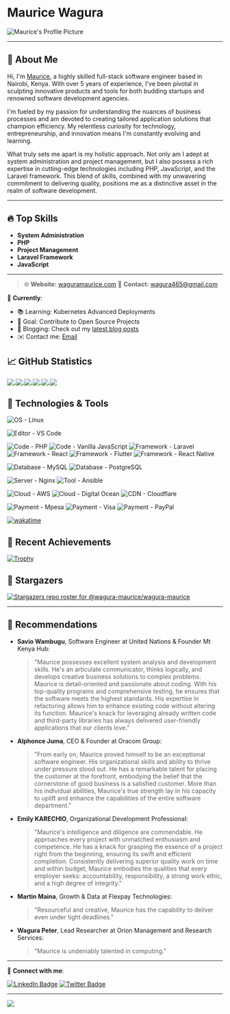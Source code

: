<!-- **wagura-maurice/wagura-maurice** README -->

# Maurice Wagura

![Maurice's Profile Picture](https://www.gravatar.com/avatar/be2d95a1ec62317ee0f412f65a8a3b59)

---

## 🚀 About Me

Hi, I'm [Maurice](https://waguramaurice.com/), a highly skilled full-stack software engineer based in Nairobi, Kenya. With over 5 years of experience, I've been pivotal in sculpting innovative products and tools for both budding startups and renowned software development agencies.

I'm fueled by my passion for understanding the nuances of business processes and am devoted to creating tailored application solutions that champion efficiency. My relentless curiosity for technology, entrepreneurship, and innovation means I'm constantly evolving and learning.

What truly sets me apart is my holistic approach. Not only am I adept at system administration and project management, but I also possess a rich expertise in cutting-edge technologies including PHP, JavaScript, and the Laravel framework. This blend of skills, combined with my unwavering commitment to delivering quality, positions me as a distinctive asset in the realm of software development.

---

## 🔥 Top Skills

- **System Administration**
- **PHP**
- **Project Management**
- **Laravel Framework**
- **JavaScript**

---

> 🌐 **Website:** [waguramaurice.com](https://waguramaurice.com/)
> 📧 **Contact:** wagura465@gmail.com


📍 **Currently**:
- 📚 Learning: Kubernetes Advanced Deployments
- 🎯 Goal: Contribute to Open Source Projects
- 📝 Blogging: Check out my [latest blog posts](#)
- ✉️ Contact me: [Email](mailto:wagura465@gmail.com)

## &#x1f4c8; GitHub Statistics

<!-- GitHub Stats -->
<a href="https://github.com/wagura-maurice/wagura-maurice">
  <img align="center" src="https://github-readme-stats.vercel.app/api/top-langs/?username=wagura-maurice&show_icons=true&hide=html&title_color=abd200&text_color=f9f9f9f9&icon_color=70a5fd&bg_color=373f51&"/>
</a>
<a href="https://github.com/wagura-maurice/wagura-maurice">
  <img align="center" src="https://github-readme-stats.vercel.app/api?username=wagura-maurice&show_icons=true&count_private=true&title_color=abd200&text_color=f9f9f9f9&icon_color=70a5fd&bg_color=373f51&"/>
</a>
<!-- Streak Stats -->
<a href="https://github.com/wagura-maurice/wagura-maurice">
  <img align="center" src="https://github-readme-streak-stats.herokuapp.com/?user=wagura-maurice&background=373f51&stroke=70a5fd&ring=70a5fd&fire=70a5fd&currStreakLabel=70a5fd"/>
</a>

<!-- Featured Repos -->
<a href="https://github.com/wagura-maurice/modelcache">
  <img align="center" src="https://github-readme-stats.vercel.app/api/pin/?username=wagura-maurice&repo=modelcache&title_color=abd200&text_color=f9f9f9f9&icon_color=70a5fd&bg_color=373f51&"/>
</a>
<a href="https://github.com/wagura-maurice/msphpsql">
  <img align="center" src="https://github-readme-stats.vercel.app/api/pin/?username=microsoft&repo=msphpsql&title_color=abd200&text_color=f9f9f9f9&icon_color=70a5fd&bg_color=373f51&"/>
</a>

<!-- Activity Graph -->
<a href="https://github.com/wagura-maurice">
  <img align="center" src="https://activity-graph.herokuapp.com/graph?username=wagura-maurice&theme=dracula"/>
</a>

## 🔧 Technologies & Tools

![OS - Linux](https://img.shields.io/badge/OS-Linux-informational?style=flat&logo=linux&color=70a5fd)

![Editor - VS Code](https://img.shields.io/badge/Editor-VS_Code-informational?style=flat&logo=visual-studio-code&color=70a5fd)

![Code - PHP](https://img.shields.io/badge/Code-PHP-informational?style=flat&logo=php&color=70a5fd)
![Code - Vanilla JavaScript](https://img.shields.io/badge/Code-Vanilla_JavaScript-informational?style=flat&logo=javascript&color=70a5fd)
![Framework - Laravel](https://img.shields.io/badge/Framework-Laravel-informational?style=flat&logo=laravel&color=70a5fd)
![Framework - React](https://img.shields.io/badge/Framework-React-informational?style=flat&logo=react&color=70a5fd)
![Framework - Flutter](https://img.shields.io/badge/Framework-Flutter-informational?style=flat&logo=flutter&color=70a5fd)
![Framework - React Native](https://img.shields.io/badge/Framework-React_Native-informational?style=flat&logo=react&color=70a5fd)

![Database - MySQL](https://img.shields.io/badge/Database-MySQL-informational?style=flat&logo=mysql&color=70a5fd)
![Database - PostgreSQL](https://img.shields.io/badge/Database-PostgreSQL-informational?style=flat&logo=postgresql&color=70a5fd)

![Server - Nginx](https://img.shields.io/badge/Server-Nginx-informational?style=flat&logo=nginx&color=70a5fd)
![Tool - Ansible](https://img.shields.io/badge/Tool-Ansible-informational?style=flat&logo=ansible&color=70a5fd)

![Cloud - AWS](https://img.shields.io/badge/Cloud-AWS-informational?style=flat&logo=amazon-aws&color=70a5fd)
![Cloud - Digital Ocean](https://img.shields.io/badge/Cloud-Digital_Ocean-informational?style=flat&logo=digitalocean&color=70a5fd)
![CDN - Cloudflare](https://img.shields.io/badge/CDN-Cloudflare-informational?style=flat&logo=cloudflare&color=70a5fd)

![Payment - Mpesa](https://img.shields.io/badge/Payment-Mpesa-informational?style=flat&logo=safaricom&color=70a5fd)
![Payment - Visa](https://img.shields.io/badge/Payment-Visa-informational?style=flat&logo=visa&color=70a5fd)
![Payment - PayPal](https://img.shields.io/badge/Payment-PayPal-informational?style=flat&logo=paypal&color=70a5fd)

[![wakatime](https://wakatime.com/badge/user/a66ab2fa-8365-496b-82f7-fb95c1a4a00b.svg)](https://wakatime.com/@a66ab2fa-8365-496b-82f7-fb95c1a4a00b)


## 🌟 Recent Achievements

[![Trophy](https://github-profile-trophy.vercel.app/?username=wagura-maurice&theme=matrix&margin-w=15&margin-h=15)](https://github.com/ryo-ma/github-profile-trophy)

## 🌌 Stargazers

[![Stargazers repo roster for @wagura-maurice/wagura-maurice](https://reporoster.com/stars/wagura-maurice/wagura-maurice)](https://github.com/wagura-maurice/wagura-maurice/stargazers)

---
## 👥 Recommendations

- **Savio Wambugu**, Software Engineer at United Nations & Founder Mt Kenya Hub:
  > "Maurice possesses excellent system analysis and development skills. He's an articulate communicator, thinks logically, and develops creative business solutions to complex problems. Maurice is detail-oriented and passionate about coding. With his top-quality programs and comprehensive testing, he ensures that the software meets the highest standards. His expertise in refactoring allows him to enhance existing code without altering its function. Maurice's knack for leveraging already written code and third-party libraries has always delivered user-friendly applications that our clients love."

- **Alphonce Juma**, CEO & Founder at Oracom Group:
  > "From early on, Maurice proved himself to be an exceptional software engineer. His organizational skills and ability to thrive under pressure stood out. He has a remarkable talent for placing the customer at the forefront, embodying the belief that the cornerstone of good business is a satisfied customer. More than his individual abilities, Maurice's true strength lay in his capacity to uplift and enhance the capabilities of the entire software department."

- **Emily KARECHIO**, Organizational Development Professional:
  > "Maurice's intelligence and diligence are commendable. He approaches every project with unmatched enthusiasm and competence. He has a knack for grasping the essence of a project right from the beginning, ensuring its swift and efficient completion. Consistently delivering superior quality work on time and within budget, Maurice embodies the qualities that every employer seeks: accountability, responsibility, a strong work ethic, and a high degree of integrity."

- **Martin Maina**, Growth & Data at Flexpay Technologies:
  > "Resourceful and creative, Maurice has the capability to deliver even under tight deadlines."

- **Wagura Peter**, Lead Researcher at Orion Management and Research Services:
  > "Maurice is undeniably talented in computing."
---

💬 **Connect with me**: 

[![LinkedIn Badge](https://img.shields.io/badge/-WaguraMaurice-blue?style=flat-square&logo=Linkedin&logoColor=white&link=https://www.linkedin.com/in/wagura-maurice/)](https://www.linkedin.com/in/waguramaurice/)
[![Twitter Badge](https://img.shields.io/badge/-@montanabay39-00acee?style=flat-square&logo=twitter&logoColor=white&link=https://twitter.com/montanabay39)](https://twitter.com/montanabay39)

---

![](https://visitor-badge.glitch.me/badge?page_id=wagura-maurice.wagura-maurice)


